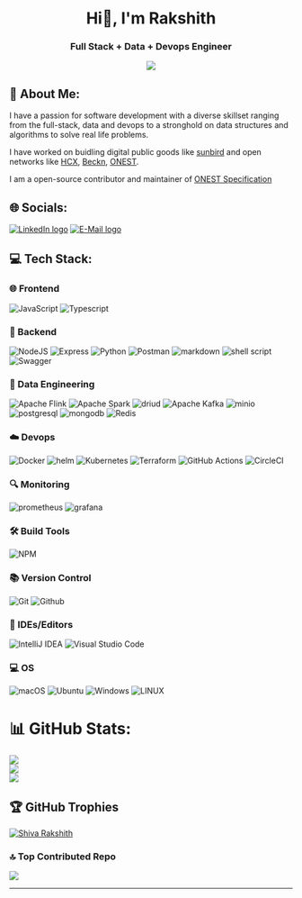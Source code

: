 <h1 align="center">Hi👋, I'm Rakshith</h1>
<h3 align="center"> Full Stack + Data + Devops Engineer </h3>

<p align="center">
    <img src="https://user-images.githubusercontent.com/74038190/212748842-9fcbad5b-6173-4175-8a61-521f3dbb7514.gif">
</p>

## 💫 About Me:
I have a passion for software development with a diverse skillset ranging from the full-stack, data and devops to a stronghold on data structures and algorithms to solve real life problems.

I have worked on buidling digital public goods like [sunbird](https://sunbird.org/product/building-blocks) and open networks like [HCX](https://hcxprotocol.io/), [Beckn](https://becknprotocol.io/), [ONEST](https://onest.network/).

I am a open-source contributor and maintainer of [ONEST Specification](https://github.com/ONEST-Network/ONEST-Specification)

## 🌐 Socials:
<p align="center">

<a href="https://www.linkedin.com/in/rakshith-shiva-68470112b/"><img src="https://img.shields.io/badge/LinkedIn-0077B5?style=for-the-badge&logo=linkedin&logoColor=white" alt="LinkedIn logo" /></a>
<a href="shivarakshith1@gmail.com"><img src="https://img.shields.io/badge/Gmail-D14836?style=for-the-badge&logo=gmail&logoColor=white" alt="E-Mail logo" /></a>
</p>

## 💻 Tech Stack:

### 🌐 Frontend

![JavaScript](https://img.shields.io/badge/javascript-%23323330.svg?style=for-the-badge&logo=javascript&logoColor=%23F7DF1E)
![Typescript](https://img.shields.io/badge/typescript-%2320232a.svg?style=for-the-badge&logo=typescript&logoColor=%#3178C6)
<br/>

### 🔧 Backend

 ![NodeJS](https://img.shields.io/badge/node.js-6DA55F?style=for-the-badge&logo=node.js&logoColor=white)
![Express](https://img.shields.io/badge/express-%23CC0000.svg?style=for-the-badge&logo=express&logoColor=white)
![Python](https://img.shields.io/badge/python-3670A0?style=for-the-badge&logo=python&logoColor=ffdd54) 
 ![Postman](https://img.shields.io/badge/Postman-FF6C37?style=for-the-badge&logo=Postman&logoColor=white)
![markdown](https://img.shields.io/badge/Markdown-000000?style=for-the-badge&logo=markdown&logoColor=white)
![shell script](https://img.shields.io/badge/Shell_Script-121011?style=for-the-badge&logo=gnu-bash&logoColor=white)
![Swagger](https://img.shields.io/badge/-Swagger-%23Clojure?style=for-the-badge&logo=swagger&logoColor=white)
<br/>

### 🔭 Data Engineering
![Apache Flink](https://img.shields.io/badge/Apache%20Flink-E6526F?style=for-the-badge&logo=Apache%20Flink&logoColor=white)
![Apache Spark](https://img.shields.io/badge/Apache%20Spark-E25A1C.svg?style=for-the-badge&logo=Apache-Spark&logoColor=white)
![driud](https://img.shields.io/badge/Apache%20Druid-29F1FB.svg?style=for-the-badge&logo=Apache-Druid&logoColor=black)
![Apache Kafka](https://img.shields.io/badge/Apache%20Kafka-000?style=for-the-badge&logo=apachekafka)
 ![minio](https://img.shields.io/badge/MinIO-C72E49.svg?style=for-the-badge&logo=MinIO&logoColor=white)
 ![postgresql](https://img.shields.io/badge/PostgreSQL-316192?style=for-the-badge&logo=postgresql&logoColor=white)
![mongodb](https://img.shields.io/badge/MongoDB-4EA94B?style=for-the-badge&logo=mongodb&logoColor=white)
 ![Redis](https://img.shields.io/badge/redis-%23DD0031.svg?style=for-the-badge&logo=redis&logoColor=white)
 
### ☁️ Devops
![Docker](https://img.shields.io/badge/docker-%230db7ed.svg?style=for-the-badge&logo=docker&logoColor=white)
![helm](https://img.shields.io/badge/Helm-0F1689.svg?style=for-the-badge&logo=Helm&logoColor=white)
![Kubernetes](https://img.shields.io/badge/kubernetes-%23326ce5.svg?style=for-the-badge&logo=kubernetes&logoColor=white)
![Terraform](https://img.shields.io/badge/terraform-%235835CC.svg?style=for-the-badge&logo=terraform&logoColor=white)
![GitHub Actions](https://img.shields.io/badge/github%20actions-%232671E5.svg?style=for-the-badge&logo=githubactions&logoColor=white)
![CircleCI](https://img.shields.io/badge/circle%20ci-%23161616.svg?style=for-the-badge&logo=circleci&logoColor=white)
 <br/>

### 🔍 Monitoring
![prometheus](https://img.shields.io/badge/Prometheus-E6522C.svg?style=for-the-badge&logo=Prometheus&logoColor=white)
![grafana](https://img.shields.io/badge/Grafana-F46800.svg?style=for-the-badge&logo=Grafana&logoColor=white)
 
### 🛠️ Build Tools
 
![NPM](https://img.shields.io/badge/npm-CB3837?style=for-the-badge&logo=npm&logoColor=white)

### 📚 Version Control
![Git](https://img.shields.io/badge/GIT-E44C30?style=for-the-badge&logo=git&logoColor=white)
![Github](https://img.shields.io/badge/github-black.svg?style=for-the-badge&logo=github&logoColor=white)
<br/>

### 🧰 IDEs/Editors
![IntelliJ IDEA](https://img.shields.io/badge/IntelliJIDEA-000000.svg?style=for-the-badge&logo=intellij-idea&logoColor=white)
![Visual Studio Code](https://img.shields.io/badge/Visual%20Studio%20Code-0078d7.svg?style=for-the-badge&logo=visual-studio-code&logoColor=white)

### 💻 OS
![macOS](https://img.shields.io/badge/mac%20os-000000?style=for-the-badge&logo=macos&logoColor=F0F0F0)
![Ubuntu](https://img.shields.io/badge/Ubuntu-E95420?style=for-the-badge&logo=ubuntu&logoColor=white)
![Windows](https://img.shields.io/badge/Windows-0078D6?style=for-the-badge&logo=windows&logoColor=white)
![LINUX](https://img.shields.io/badge/Linux-FCC624?style=for-the-badge&logo=linux&logoColor=black) 
<br/>

# 📊 GitHub Stats:
![](https://github-readme-stats.vercel.app/api?username=GayathriSrividya&theme=highcontrast&hide_border=false&include_all_commits=false&count_private=false)<br/>
![](https://github-readme-streak-stats.herokuapp.com/?user=GayathriSrividya&theme=highcontrast&hide_border=false)<br/>
![](https://github-readme-stats.vercel.app/api/top-langs/?username=GayathriSrividya&theme=highcontrast&hide_border=false&include_all_commits=false&count_private=false&layout=compact)

## 🏆 GitHub Trophies
<p align="left"> <a href="https://github.com/ryo-ma/github-profile-trophy"><img src="https://github-profile-trophy.vercel.app/?username=GayathriSrividya" alt="Shiva Rakshith" /></a> </p>

### 🔝 Top Contributed Repo
![](https://github-contributor-stats.vercel.app/api?username=GayathriSrividya&limit=5&theme=algolia&combine_all_yearly_contributions=true)

---
